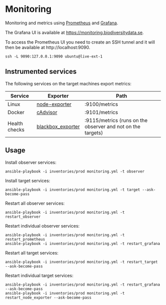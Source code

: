 # Monitoring

Monitoring and metrics using [Prometheus](https://prometheus.io) and [Grafana](https://grafana.com).

The Grafana UI is available at https://monitoring.biodiversitydata.se.

To access the Prometheus UI you need to create an SSH tunnel and it will then be available at http://localhost:9090.

```
ssh -L 9090:127.0.0.1:9090 ubuntu@live-ext-1
```

## Instrumented services
The following services on the target machines export metrics:

Service | Exporter | Path
---|---|---
Linux | [node-exporter](https://github.com/prometheus/node_exporter) | :9100/metrics
Docker | [cAdvisor](https://github.com/google/cadvisor) | :9101/metrics
Health checks | [blackbox_exporter](https://github.com/prometheus/blackbox_exporter) | :9115/metrics (runs on the observer and not on the targets)

## Usage

Install observer services:
```
ansible-playbook -i inventories/prod monitoring.yml -t observer
```

Install target services:
```
ansible-playbook -i inventories/prod monitoring.yml -t target --ask-become-pass
```

Restart all observer services:
```
ansible-playbook -i inventories/prod monitoring.yml -t restart_observer
```

Restart individual observer services:
```
ansible-playbook -i inventories/prod monitoring.yml -t restart_prometheus
ansible-playbook -i inventories/prod monitoring.yml -t restart_grafana
```

Restart all target services:
```
ansible-playbook -i inventories/prod monitoring.yml -t restart_target --ask-become-pass
```

Restart individual target services:
```
ansible-playbook -i inventories/prod monitoring.yml -t restart_grafana --ask-become-pass
ansible-playbook -i inventories/prod monitoring.yml -t restart_node_exporter --ask-become-pass
```
